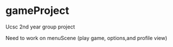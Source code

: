 # gameProject
Ucsc 2nd year group project

Need to work on menuScene (play game, options,and profile view)
